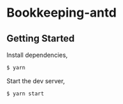 # Bookkeeping-antd


## Getting Started

Install dependencies,

```bash
$ yarn
```

Start the dev server,

```bash
$ yarn start
```
